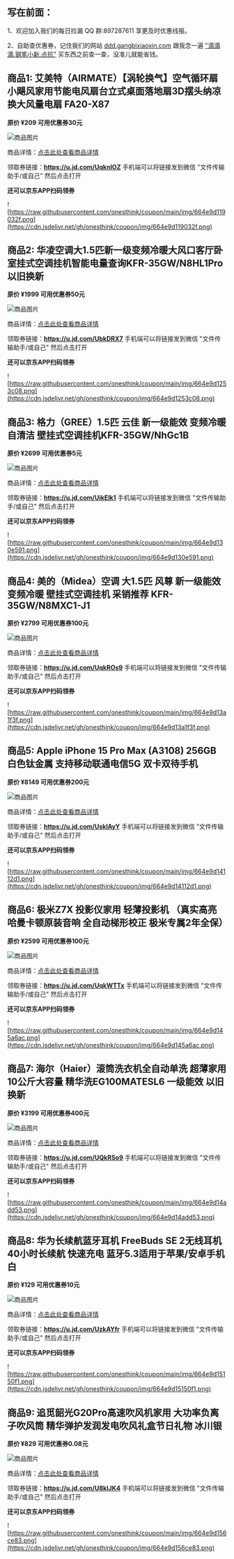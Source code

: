 ## 写在前面：

1、欢迎加入我们的每日捡漏 QQ 群:897287611 享更及时优惠线报。

2、自助查优惠券，记住我们的网站 [ddd.gangbixiaoxin.com](https://ddd.gangbixiaoxin.com) 跟我念一遍 ["滴滴滴.钢笔小新.点抗"](https://ddd.gangbixiaoxin.com) 买东西之前查一查，没准儿就能省钱。

## 商品1: 艾美特（AIRMATE）【涡轮换气】空气循环扇小飓风家用节能电风扇台立式桌面落地扇3D摆头纳凉换大风量电扇 FA20-X87

**原价 ¥209 可用优惠券30元**

![商品图片](http://img14.360buyimg.com/n1/jfs/t1/198284/25/25930/142450/664c81c0Fa2ce84fd/88093b0cfd4f4019.jpg)

商品详情：[点击此处查看商品详情](https://union-click.jd.com/jdc?e=1003156031&amp;p=JF8BAR8JK1olXwMLVVxbDEoXAF8IGloUWAIBUFxbAE4nRzBQRQQlBENHFRxWFlVPRjtUBABAQlRcCEBdCUoWBmsLH1kTVQMdDRsBVXtDcRptAVtSGGZbNj4PSxwSRmhbaQ9lUQoyVW5eCUsQCmkPHVIQbQdSVQ5cWEpHAl8IG2tXM11XOloIDUJHVjwOG1gSWAcyVW5dDksQBmwBGlgdWgMGZF5VD3vArtfdkerA1b_WytaKsezCitPchdMlbTYBZF5cCUkXB2gJGVslbQYyV24DZkpEBGpcGl4UM1tEDAQUUw9QbW8KGlgdWAcDZFxcCUkVM184HBhmBEABKiE1dgxBYRgPR1NyO2NUUykEZkleUTRabjpLAVB4NjlbWwhHB18IKw)

领取券链接：**https://u.jd.com/UqknIOZ** 手机端可以将链接发到微信 "文件传输助手/或自己" 然后点击打开

**还可以京东APP扫码领券**

![https://raw.githubusercontent.com/onesthink/coupon/main/img/664e9d119032f.png](https://cdn.jsdelivr.net/gh/onesthink/coupon/img/664e9d119032f.png)

## 商品2: 华凌空调大1.5匹新一级变频冷暖大风口客厅卧室挂式空调挂机智能电量查询KFR-35GW/N8HL1Pro以旧换新

**原价 ¥1999 可用优惠券50元**

![商品图片](http://img14.360buyimg.com/n1/jfs/t1/164718/35/44638/171064/664dc24fF7e4c0c36/05aee2d7c919fee9.jpg)

商品详情：[点击此处查看商品详情](https://union-click.jd.com/jdc?e=1003156031&amp;p=JF8BARAJK1olXDYCVV9cDUsQAGsMHFMlGVlaCgFtUQ5SQi0DBUVNGFJeSwUIFxlJX3EIGloUWAYFV1pZD0MIWipURmtAP19YESEaUS50R3VBGBgcO1wCPFoLBEcnAl8LGlsSVAAFUldYOEpHAj8JS1pFXDYCVG4LZksWAm4IGVsXWgUyVW5dDksQBmwBGlkVVAAGZF5VD3vArtfdkerA1b_WytaKsezCitPchdMlbTYBZF5cCUkXB2gJGVslbQYyV24DZkpECmhcGAwTM1tEDAQUVRFWbW8LElkUXA4AZFxcCUkVM184eiUWBnNbUCgCVS5SVm9SfyVQIG8BITYKZkljYB9JYh11CAFaFFkFXjUQXl8IKw)

领取券链接：**https://u.jd.com/UbkDRX7** 手机端可以将链接发到微信 "文件传输助手/或自己" 然后点击打开

**还可以京东APP扫码领券**

![https://raw.githubusercontent.com/onesthink/coupon/main/img/664e9d1253c08.png](https://cdn.jsdelivr.net/gh/onesthink/coupon/img/664e9d1253c08.png)

## 商品3: 格力（GREE）1.5匹 云佳 新一级能效 变频冷暖 自清洁 壁挂式空调挂机KFR-35GW/NhGc1B

**原价 ¥2699 可用优惠券5元**

![商品图片](http://img14.360buyimg.com/n1/jfs/t1/173431/22/42346/171080/664db618F98a5dede/8aa04b81d3ec6c00.jpg)

商品详情：[点击此处查看商品详情](https://union-click.jd.com/jdc?e=1003156031&amp;p=JF8BASEJK1olXwQFVVxVCkseBF8IGloUXQ4AXVlaD0onRzBQRQQlBENHFRxWFlVPRjtUBABAQlRcCEBdCUoWA2cKElwSWgcdDRsBVXt3XDUKYBNQG2QLTiEeVxNhX298HEVDUQoyVW5eCUsQCmkPHVIQbQdSVQ5cWEpHAl8IG2tXM9C8xYnZjpyGjruzsY2N1t-D5m5cOEsRA2gNGFIUXwQCXVttCEMQM7ilo46f7NOK7YrDgJyupLqBp4-L1TYyZF1tCEoWAW8MHFoXXTYyVG5eOBV5AjwNTFIdWFZsCRgFUgJLWSRmG1gSVAILU1ptCkoWAW04K2tHPkZBXSQDaDBOfWtbQBpsCUZ1U1oFDhJ5AW0Pf118H1FqMFwfcTlnZRsAK1sl)

领取券链接：**https://u.jd.com/UikEIk1** 手机端可以将链接发到微信 "文件传输助手/或自己" 然后点击打开

**还可以京东APP扫码领券**

![https://raw.githubusercontent.com/onesthink/coupon/main/img/664e9d130e591.png](https://cdn.jsdelivr.net/gh/onesthink/coupon/img/664e9d130e591.png)

## 商品4: 美的（Midea）空调 大1.5匹 风尊 新一级能效 变频冷暖  壁挂式空调挂机 采销推荐 KFR-35GW/N8MXC1-J1

**原价 ¥2799 可用优惠券100元**

![商品图片](http://img14.360buyimg.com/n1/jfs/t1/165949/31/45849/206115/664e16ddF8dde3108/a041be61243c1432.jpg)

商品详情：[点击此处查看商品详情](https://union-click.jd.com/jdc?e=1003156031&amp;p=JF8BASEJK1olXwMEXVxbAE4TAl8IGloUVQQKV1ZdD0knRzBQRQQlBENHFRxWFlVPRjtUBABAQlRcCEBdCUoWC20AGFMVWgQdDRsBVXt3excPGy5yOGRyTiIBQ0kRY3VYYhBTUQoyVW5eCUsQCmkPHVIQbQdSVQ5cWEpHAl8IG2tGM9CN64j2vZKhmLapj4-e-96g325cOEsRA2gNGFIUXwMKV1xtCEMQM7ilo46f7NOK7YrDgJyupLqBp4-L1TYyZF1tCEoWAW8MHFoXXTYyVG5eOBV5AjwPHlIVXgNsCRgFUgJISjhmG1kUWwUDUFdtCkoWAW04K2tnLmFeXTkHVgJ3WBhDYTBdJ3kEVjs_ehB5ARlxXDwRFFh8NRUOVSoSZihyK1sl)

领取券链接：**https://u.jd.com/UqkROs9** 手机端可以将链接发到微信 "文件传输助手/或自己" 然后点击打开

**还可以京东APP扫码领券**

![https://raw.githubusercontent.com/onesthink/coupon/main/img/664e9d13a1f3f.png](https://cdn.jsdelivr.net/gh/onesthink/coupon/img/664e9d13a1f3f.png)

## 商品5: Apple iPhone 15 Pro Max (A3108) 256GB 白色钛金属 支持移动联通电信5G 双卡双待手机

**原价 ¥8149 可用优惠券200元**

![商品图片](http://img14.360buyimg.com/n1/jfs/t1/222524/31/26871/61411/6500cf6eF7614eee6/c42320706ec8876f.jpg)

商品详情：[点击此处查看商品详情](https://union-click.jd.com/jdc?e=1003156031&amp;p=JF8BARAJK1olXDYCVV9cD0IVCmYPG18lGVlaCgFtUQ5SQi0DBUVNGFJeSwUIFxlJX3EIGloUWg8AXVdaCE8IWipURmtsOm9WEQQqdy5zGStYbCARCXpgLBcbBEcnAl8LGlsSVAAFUldYOEpHAj8JS1pFXDYCVG4LZksWAm4JHVkVXgQyVW5dDksQBmwBGlkSXgELZF5VD3vArtfdkerA1b_WytaKsezCitPchdMlbTYBZF5cCUkXB2gJGVslbQYyV24DZkpEC28IGlITM1tEDAQUVgNLbW8LElgSXAUEZFxcCUkVM184QjtLKX9lBCIdCyAVfwlRQVsRPnBYL1ZdZklSSxhOXSwUJW5kChVaThhBS18IKw)

领取券链接：**https://u.jd.com/UsklAyY** 手机端可以将链接发到微信 "文件传输助手/或自己" 然后点击打开

**还可以京东APP扫码领券**

![https://raw.githubusercontent.com/onesthink/coupon/main/img/664e9d14112d1.png](https://cdn.jsdelivr.net/gh/onesthink/coupon/img/664e9d14112d1.png)

## 商品6: 极米Z7X 投影仪家用 轻薄投影机 （真实高亮  哈曼卡顿原装音响 全自动梯形校正 极米专属2年全保）

**原价 ¥2599 可用优惠券100元**

![商品图片](http://img14.360buyimg.com/n1/jfs/t1/179843/14/45887/94668/664b4303F26fda3f2/8b17bcbe091bf553.jpg)

商品详情：[点击此处查看商品详情](https://union-click.jd.com/jdc?e=1003156031&amp;p=JF8BARAJK1olXDYCVV9cDE8VBGsIGFklGVlaCgFtUQ5SQi0DBUVNGFJeSwUIFxlJX3EIGloUWQIAU1pdC0kIWipURmsPDxgBCiQ_TCkfZQQAb10cKA5fVQQtBEcnAl8LGlsSVAAFUldYOEpHAj8JS1pFXDYCVG4LZksWAm4JGloRVAUyVW5dDksQBmwBGlkdXAAEZF5VD3vArtfdkerA1b_WytaKsezCitPchdMlbTYBZF5cCUkXB2gJGVslbQYyV24DZkpEBW0JSAwSM1tEDAQUS05RbW8LE1wRWg4EZFxcCUkVM184UgFCJgYGXR0rVh8UZRJeQwFlD2ZEAVgVZkkQBipASFNjH3UFKD4WTDMSVF8IKw)

领取券链接：**https://u.jd.com/UqkWTTx** 手机端可以将链接发到微信 "文件传输助手/或自己" 然后点击打开

**还可以京东APP扫码领券**

![https://raw.githubusercontent.com/onesthink/coupon/main/img/664e9d145a6ac.png](https://cdn.jsdelivr.net/gh/onesthink/coupon/img/664e9d145a6ac.png)

## 商品7: 海尔（Haier）滚筒洗衣机全自动单洗 超薄家用 10公斤大容量 精华洗EG100MATESL6 一级能效 以旧换新

**原价 ¥3199 可用优惠券400元**

![商品图片](http://img14.360buyimg.com/n1/jfs/t1/194816/37/46035/216474/664ca52aF223bd1bd/5f70d07a02718e22.jpg)

商品详情：[点击此处查看商品详情](https://union-click.jd.com/jdc?e=1003156031&amp;p=JF8BASIJK1olXwMEXVlcDEkQAl8IGloUXg8KUV1bCUMnRzBQRQQlBENHFRxWFlVPRjtUBABAQlRcCEBdCUoWAGYAHlgTXA4dDRsBVXtQRAxpRBh2WGVcMgRbfghgY2lfSB91UQoyVW5eCUsQCmkPHVIQbQdSVQ5cWEpHAl8IG2tGM9GG0orcrZySpbaYiYy41gUDV15tCXsXBW8PHlgcXAMDXVdUOEsfBF_ftuPA17fX3OeJlsPAusjdkufBw44yZG5eOEsWAm0IH1wUXwYyZF5tC3tJbW5bHVgVWQFVOgMbUBFeQTQMdVsWVQUFUlhVOEkWAm0KK2slHlpgUzguTEtrWBJNGiZoBngLUCwIWElBbW1WWi5WOW9JEiE1chxcSBkMbWsVbQ)

领取券链接：**https://u.jd.com/UQkRSo9** 手机端可以将链接发到微信 "文件传输助手/或自己" 然后点击打开

**还可以京东APP扫码领券**

![https://raw.githubusercontent.com/onesthink/coupon/main/img/664e9d14add53.png](https://cdn.jsdelivr.net/gh/onesthink/coupon/img/664e9d14add53.png)

## 商品8: 华为长续航蓝牙耳机 FreeBuds SE 2无线耳机 40小时长续航 快速充电 蓝牙5.3适用于苹果/安卓手机 白

**原价 ¥129 可用优惠券10元**

![商品图片](http://img14.360buyimg.com/n1/jfs/t1/203946/3/41479/33687/664c3739F0a0dd00d/e72dea15a8d42f66.jpg)

商品详情：[点击此处查看商品详情](https://union-click.jd.com/jdc?e=1003156031&amp;p=JF8BARAJK1olXDYCVV9cDE0RAWoIGV4lGVlaCgFtUQ5SQi0DBUVNGFJeSwUIFxlJX3EIGloUWQAEVltdCk4IWipURmsSXE9_D1c_bi5EABRaXVxUHFJmChkLBEcnAl8LGlsSVAAFUldYOEpHAj8JS1pFXDYCVG4LZksWAm4JGl4WWQ4yVW5dDksQBmwBGl4WVAcCZF5VD3vArtfdkerA1b_WytaKsezCitPchdMlbTYBZF5cCUkXB2gJGVslbQYyV24DZkpEBWwNT1JGM1tEDAQUTEpHbW8LElIXXwAEZFxcCUkVM184HQ4VCQVgIidbcTtKYwR4SSZBFVlQBgA2ZklQUAppRT8SBXJpURwecg9KR18IKw)

领取券链接：**https://u.jd.com/UzkAYfr** 手机端可以将链接发到微信 "文件传输助手/或自己" 然后点击打开

**还可以京东APP扫码领券**

![https://raw.githubusercontent.com/onesthink/coupon/main/img/664e9d15150f1.png](https://cdn.jsdelivr.net/gh/onesthink/coupon/img/664e9d15150f1.png)

## 商品9: 追觅韶光G20Pro高速吹风机家用 大功率负离子吹风筒 精华弹护发润发电吹风礼盒节日礼物 冰川银

**原价 ¥829 可用优惠券0.08元**

![商品图片](http://img14.360buyimg.com/n1/jfs/t1/192107/26/46285/85685/664c71a5F6f686b52/314ba327afdce009.png)

商品详情：[点击此处查看商品详情](https://union-click.jd.com/jdc?e=1003156031&amp;p=JF8BAR4JK1olXwMEU1lYAU0XAl8IGloUWAYGXFZZDkknRzBQRQQlBENHFRxWFlVPRjtUBABAQlRcCEBdCUoWBm8ME1MRWwQdDRsBVXsJQXF-GRloHmUDU1sEVQtRXhsNeAZ1UQoyVW5eCUsQCmkPHVIQbQdSVQ5cWEpHAl8IG2tXM9-M2IfLvJ-2i7eapIy41jYDZF5bCEwSAGYJHl4XWAQyVFZaOJy6u7qCqo6d5NKc3Inkr56ev7uWk2slbQUyVF9cCksTBG4KG2slXTYBZAAzCRgXVG0JE117AEBaDhcaDkh5A2wOGV4SVAQyVl9cCkknM19BQQxuXQILFygDXEhpQTp6TitHPQJhIjkzCkwSRidbEy1XLgF-NAE-aDBAM284)

领取券链接：**https://u.jd.com/U8klJK4** 手机端可以将链接发到微信 "文件传输助手/或自己" 然后点击打开

**还可以京东APP扫码领券**

![https://raw.githubusercontent.com/onesthink/coupon/main/img/664e9d156ce83.png](https://cdn.jsdelivr.net/gh/onesthink/coupon/img/664e9d156ce83.png)

